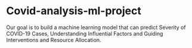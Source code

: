 # Covid-analysis-ml-project
Our goal is to build a machine learning model that can predict  Severity of COVID-19 Cases, Understanding Influential Factors and Guiding Interventions and Resource Allocation.
